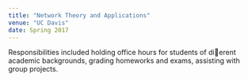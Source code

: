 ```yaml
---
title: "Network Theory and Applications"
venue: "UC Davis"
date: Spring 2017
---
```


Responsibilities included holding office hours for students of dierent academic backgrounds, grading
homeworks and exams, assisting with group projects.
